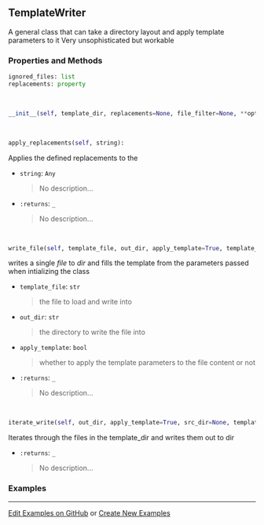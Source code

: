 ## <a id="RynLib.RynUtils.TemplateWriter.TemplateWriter">TemplateWriter</a>
A general class that can take a directory layout and apply template parameters to it
Very unsophisticated but workable

### Properties and Methods
```python
ignored_files: list
replacements: property
```
<a id="RynLib.RynUtils.TemplateWriter.TemplateWriter.__init__">&nbsp;</a>
```python
__init__(self, template_dir, replacements=None, file_filter=None, **opts): 
```

<a id="RynLib.RynUtils.TemplateWriter.TemplateWriter.apply_replacements">&nbsp;</a>
```python
apply_replacements(self, string): 
```
Applies the defined replacements to the
- `string`: `Any`
    >No description...
- `:returns`: `_`
    >No description...

<a id="RynLib.RynUtils.TemplateWriter.TemplateWriter.write_file">&nbsp;</a>
```python
write_file(self, template_file, out_dir, apply_template=True, template_dir=None): 
```
writes a single _file_ to _dir_ and fills the template from the parameters passed when intializing the class
- `template_file`: `str`
    >the file to load and write into
- `out_dir`: `str`
    >the directory to write the file into
- `apply_template`: `bool`
    >whether to apply the template parameters to the file content or not
- `:returns`: `_`
    >No description...

<a id="RynLib.RynUtils.TemplateWriter.TemplateWriter.iterate_write">&nbsp;</a>
```python
iterate_write(self, out_dir, apply_template=True, src_dir=None, template_dir=None): 
```
Iterates through the files in the template_dir and writes them out to dir
- `:returns`: `_`
    >No description...

### Examples


___

[Edit Examples on GitHub](https://github.com/McCoyGroup/References/edit/gh-pages/Documentation/examples/RynLib/RynUtils/TemplateWriter/TemplateWriter.md) or 
[Create New Examples](https://github.com/McCoyGroup/References/new/gh-pages/?filename=Documentation/examples/RynLib/RynUtils/TemplateWriter/TemplateWriter.md)